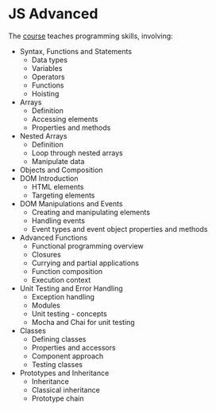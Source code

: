 # JS Advanced

The [course](https://softuni.bg/trainings/3347/js-advanced-may-2021) teaches programming skills, involving:

- Syntax, Functions and Statements
  - Data types
  - Variables
  - Operators
  - Functions
  - Hoisting
- Arrays
  - Definition
  - Accessing elements
  - Properties and methods
- Nested Arrays
  - Definition
  - Loop through nested arrays
  - Manipulate data
- Objects and Composition
- DOM Introduction
  - HTML elements
  - Targeting elements
- DOM Manipulations and Events
  - Creating and manipulating elements
  - Handling events
  - Event types and event object properties and methods
- Advanced Functions
  - Functional programming overview
  - Closures
  - Currying and partial applications
  - Function composition
  - Execution context
- Unit Testing and Error Handling
  - Exception handling
  - Modules
  - Unit testing - concepts
  - Mocha and Chai for unit testing
- Classes
  - Defining classes
  - Properties and accessors
  - Component approach
  - Testing classes
- Prototypes and Inheritance
  - Inheritance
  - Classical inheritance
  - Prototype chain
